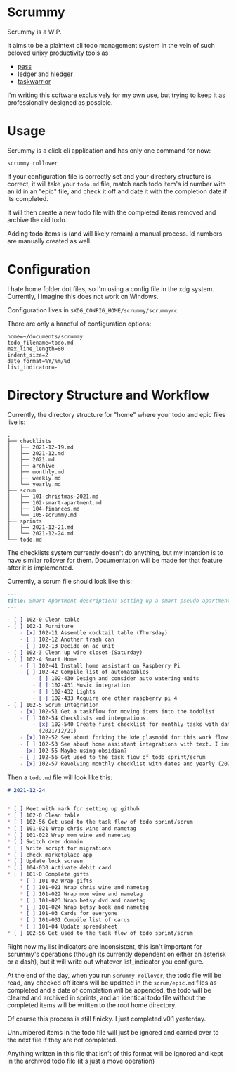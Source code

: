 # Scrummy

Scrummy is a WIP.

It aims to be a plaintext cli todo management system in the vein of such beloved unixy productivity tools as

- [pass](https://www.passwordstore.org/)
- [ledger](https://www.ledger-cli.org/) and [hledger](https://hledger.org/)
- [taskwarrior](https://taskwarrior.org/)

I'm writing this software exclusively for my own use, but trying to keep it as professionally designed as possible.

# Usage

Scrummy is a click cli application and has only one command for now:

```commandline
scrummy rollover
```

If your configuration file is correctly set and your directory structure is correct, it will take your `todo.md` file,
match each todo item's id number with an id in an "epic" file, and check it off and date it with the completion date if
its completed.

It will then create a new todo file with the completed items removed and archive the old todo.

Adding todo items is (and will likely remain) a manual process. Id numbers are manually created as well.

# Configuration

I hate home folder dot files, so I'm using a config file in the xdg system. Currently, I imagine this does not work on
Windows.

Configuration lives in `$XDG_CONFIG_HOME/scrummy/scrummyrc`

There are only a handful of configuration options:

```
home=~/documents/scrummy
todo_filename=todo.md
max_line_length=80
indent_size=2
date_format=%Y/%m/%d
list_indicator=-
```

# Directory Structure and Workflow

Currently, the directory structure for "home" where your todo and epic files live is:

```
.
├── checklists
│   ├── 2021-12-19.md
│   ├── 2021-12.md
│   ├── 2021.md
│   ├── archive
│   ├── monthly.md
│   ├── weekly.md
│   └── yearly.md
├── scrum
│   ├── 101-christmas-2021.md
│   ├── 102-smart-apartment.md
│   ├── 104-finances.md
│   └── 105-scrummy.md
├── sprints
│   ├── 2021-12-21.md
│   └── 2021-12-24.md
└── todo.md
```

The checklists system currently doesn't do anything, but my intention is to have similar rollover for them.
Documentation will be made for that feature after it is implemented.

Currently, a scrum file should look like this:

```markdown
---
title: Smart Apartment description: Setting up a smart pseudo-apartment id: 102
---

- [ ] 102-0 Clean table
- [ ] 102-1 Furniture
    - [x] 102-11 Assemble cocktail table (Thursday)
    - [ ] 102-12 Another trash can
    - [ ] 102-13 Decide on ac unit
- [ ] 102-3 Clean up wire closet (Saturday)
- [ ] 102-4 Smart Home
    - [ ] 102-41 Install home assistant on Raspberry Pi
    - [ ] 102-42 Compile list of automatables
        - [ ] 102-430 Design and consider auto watering units
        - [ ] 102-431 Music integration
        - [ ] 102-432 Lights
        - [ ] 102-433 Acquire one other raspberry pi 4
- [ ] 102-5 Scrum Integration
    - [x] 102-51 Get a taskflow for moving items into the todolist
    - [ ] 102-54 Checklists and integrations.
        - [x] 102-540 Create first checklist for monthly tasks with dates
          (2021/12/21)
    - [x] 102-52 See about forking the kde plasmoid for this work flow or finding a better tool.
    - [ ] 102-53 See about home assistant integrations with text. I imagine I just write something myself.
    - [x] 102-55 Maybe using obsidian?
    - [ ] 102-56 Get used to the task flow of todo sprint/scrum
    - [x] 102-57 Revolving monthly checklist with dates and yearly (2021/12/21)
```

Then a `todo.md` file will look like this:

```markdown
# 2021-12-24


* [ ] Meet with mark for setting up github
* [ ] 102-0 Clean table
* [ ] 102-56 Get used to the task flow of todo sprint/scrum
* [ ] 101-021 Wrap chris wine and nametag
* [ ] 101-022 Wrap mom wine and nametag
* [ ] Switch over domain
* [ ] Write script for migrations
* [ ] check marketplace app
* [ ] Update lock screen
* [ ] 104-030 Activate debit card
* [ ] 101-0 Complete gifts
    * [ ] 101-02 Wrap gifts
    * [ ] 101-021 Wrap chris wine and nametag
    * [ ] 101-022 Wrap mom wine and nametag
    * [ ] 101-023 Wrap betsy dvd and nametag
    * [ ] 101-024 Wrap betsy book and nametag
    * [ ] 101-03 Cards for everyone
    * [ ] 101-031 Compile list of cards
    * [ ] 101-04 Update spreadsheet
* [ ] 102-56 Get used to the task flow of todo sprint/scrum
```

Right now my list indicators are inconsistent, this isn't important for scrummy's operations (though its currently
dependent on either an asterisk or a dash), but it will write out whatever list_indicator you configure.

At the end of the day, when you run `scrummy rollover`, the todo file will be read, any checked off items will be
updated in the `scrum/epic.md` files as completed and a date of completion will be appended, the todo will be cleared
and archived in sprints, and an identical todo file without the completed items will be written to the root home
directory.

Of course this process is still finicky. I just completed v0.1 yesterday.

Unnumbered items in the todo file will just be ignored and carried over to the next file if they are not completed.

Anything written in this file that isn't of this format will be ignored and kept in the archived todo file (it's just a
move operation)

